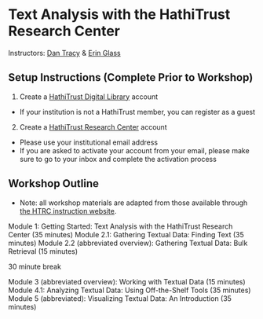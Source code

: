 # Text Analysis with the HathiTrust Research Center 

Instructors: [Dan Tracy](mailto:dtracy@illinois.edu) & [Erin Glass](mailto:erglass@ucsd.edu)

## Setup Instructions (Complete Prior to Workshop)
  1. Create a [HathiTrust Digital Library](https://www.hathitrust.org/) account
  - If your institution is not a HathiTrust member, you can register as a guest
  2. Create a [HathiTrust Research Center](https://analytics.hathitrust.org/) account
  - Please use your institutional email address
  - If you are asked to activate your account from your email, please make sure to go to your inbox and complete the activation process

## Workshop Outline
* Note: all workshop materials are adapted from those available through [the HTRC instruction website](https://teach.htrc.illinois.edu/modules/).

Module 1: Getting Started: Text Analysis with the HathiTrust Research Center (35 minutes)
Module 2.1: Gathering Textual Data: Finding Text (35 minutes)
Module 2.2 (abbreviated overview): Gathering Textual Data: Bulk Retrieval (15 minutes)

30 minute break

Module 3 (abbreviated overview): Working with Textual Data (15 minutes)
Module 4.1: Analyzing Textual Data: Using Off-the-Shelf Tools (35 minutes)
Module 5 (abbreviated): Visualizing Textual Data: An Introduction (35 minutes)
